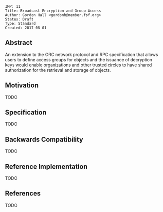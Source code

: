 ```
IMP: 11
Title: Broadcast Encryption and Group Access
Author: Gordon Hall <gordonh@member.fsf.org>
Status: Draft
Type: Standard
Created: 2017-08-01
```

Abstract
--------

An extension to the ORC network protocol and RPC specification that allows 
users to define access groups for objects and the issuance of decryption keys 
would enable organizations and other trusted circles to have shared 
authorization for the retrieval and storage of objects.

Motivation
----------

TODO

Specification
-------------

TODO

Backwards Compatibility
----------------------

TODO

Reference Implementation
-----------------------

TODO

References
-------------

TODO
